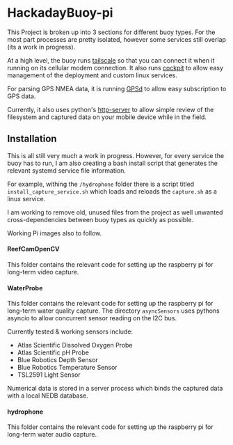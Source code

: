 # HackadayBuoy-pi

This Project is broken up into 3 sections for different buoy types. For the most part processes are pretty isolated, however some services still overlap (its a work in progress).

At a high level, the buoy runs [tailscale](https://tailscale.com/) so that you can connect it when it running on its cellular modem connection. It also runs [cockpit](https://cockpit-project.org/) to allow easy management of the deployment and custom linux services.

For parsing GPS NMEA data, it is running [GPSd](https://gpsd.io/) to allow easy subscription to GPS data.

Currently, it also uses python's [http-server](https://docs.python.org/3/library/http.server.html) to allow simple review of the filesystem and captured data on your mobile device while in the field.

## Installation

This is all still very much a work in progress. However, for every service the buoy has to run, I am also creating a bash install script that generates the relevant systemd service file information.

For example, withing the `/hydrophone` folder there is a script titled `install_capture_service.sh` which loads and reloads the `capture.sh` as a linux service.

I am working to remove old, unused files from the project as well unwanted cross-dependencies between buoy types as quickly as possible.

Working Pi images also to follow.

#### ReefCamOpenCV

This folder contains the relevant code for setting up the raspberry pi for long-term video capture.

#### WaterProbe

This folder contains the relevant code for setting up the raspberry pi for long-term water quality capture.
The directory `asyncSensors`  uses pythons asyncio to allow concurrent sensor reading on the I2C bus.

Currently tested & working sensors include:

 - Atlas Scientific Dissolved Oxygen Probe
 - Atlas Scientific pH Probe
 - Blue Robotics Depth Sensor
 - Blue Robotics Temperature Sensor
 - TSL2591 Light Sensor

Numerical data is stored in a server process which binds the captured data with a local NEDB database.

#### hydrophone

This folder contains the relevant code for setting up the raspberry pi for long-term water audio capture.

